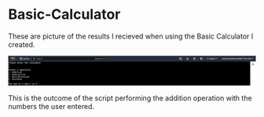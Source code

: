 # Basic-Calculator

These are picture of the results I recieved when using the Basic Calculator I created. 

![Screenshot 08-11-2024](https://github.com/KaiaSMcDonald/Basic-Calculator/blob/main/Screenshot%202024-08-11%20at%2010.22.14%20PM.png)

This is the outcome of the script performing the addition operation with the numbers the user entered. 

